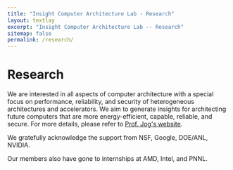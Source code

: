 ```yaml
---
title: "Insight Computer Architecture Lab - Research"
layout: textlay
excerpt: "Insight Computer Architecture Lab -- Research"
sitemap: false
permalink: /research/
---
```


# Research

We are interested in all aspects of computer architecture with a special focus on performance, reliability, and security of heterogeneous architectures and accelerators. We aim to generate
insights for architecting future computers that are more energy-efficient, capable, reliable, 
and secure. For more details, please refer to [Prof. Jog's website](https://adwaitjog.github.io/).

We gratefully acknowledge the support from NSF, Google, DOE/ANL, NVIDIA. 

Our members also have gone to internships at AMD, Intel, and PNNL. 